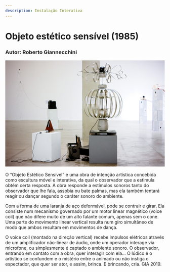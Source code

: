 ```yaml
---
description: Instalação Interativa
---
```


# Objeto estético sensível \(1985\)

### Autor: Roberto Giannecchini

![](../../../../.gitbook/assets/objeto_estetico_sensivel.jpg)

O “Objeto Estético Sensível” e uma obra de intenção artística concebida como escultura móvel e interativa, da qual o observador que a estimula obtém certa resposta. A obra responde a estímulos sonoros tanto do observador que lhe fala, assobia ou bate palmas, mas ela também tentará reagir ou dançar segundo o caráter sonoro do ambiente.

Com a forma de uma laranja de aço deformável, pode se contrair e girar. Ela consiste num mecanismo governado por um motor linear magnético \(voice coil\) que não difere muito de um alto falante comum, apenas sem o cone. Uma parte do movimento linear vertical resulta num giro simultâneo de modo que ambos resultam em movimentos de dança.

O voice coil \(montado na direção vertical\) recebe impulsos elétricos através de um amplificador não-linear de áudio, onde um operador interage via microfone, ou simplesmente é captado o ambiente sonoro. O observador, entrando em contato com a obra, quer interagir com ela... O lúdico e o artístico se confundem e o mistério entre o animado ou não instiga o espectador, que quer ser ator, e assim, brinca. E brincando, cria. GIA 2019.

